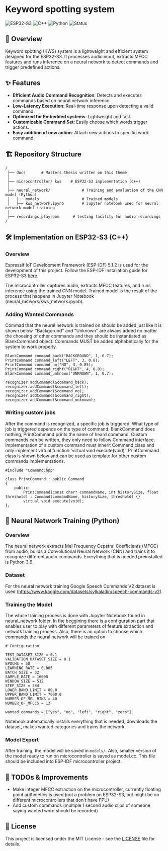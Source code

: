 # Keyword spotting system 
![ESP32-S3](https://img.shields.io/badge/Platform-ESP32--S3-blue) ![C++](https://img.shields.io/badge/Device-C++-red) ![Python](https://img.shields.io/badge/NeuralNetworkTraining-Python-yellow) ![Status](https://img.shields.io/badge/Status-Active-brightgreen)

## 📌 Overview
Keyword spotting (KWS) system is a lightweight and efficient system designed for the ESP32-S3. It processes audio input, extracts MFCC features and runs inference on a neural network to detect commands and trigger predefined actions.

## ✨ Features
-  **Efficient Audio Command Recognition**: Detects and executes commands based on neural network inference.
-  **Low-Latency Execution**: Real-time response upon detecting a valid command.
-  **Optimized for Embedded systems**: Lightweight and fast.
-  **Customizable Command Set**: Easily choose which words trigger actions.
-  **Easy addition of new action**: Attach new actions to specific word command.

## 🏗 Repository Structure
```
/
 ├── docs       # Masters thesis written on this theme
 │
 ├── microcontroller/ kws    # ESP32-S3 implementation (C++)
 │
 ├── neural_network/              # Training and evaluation of the CNN model (Python)
 │   ├── models                   # Trained models
 │   ├── kws_network.ipynb        # Jupyter notebook used for neural network model training
 │
 ├── recordings_playroom      # testing facility for audio recordings
/
```

## 🛠 Implementation on ESP32-S3 (C++)

### Overview
Espressif IoT Development Framework (ESP-IDF) 5.1.2 is used for the development 
of this project.
Follow the ESP-IDF installation guide for ESP32-S3 [here](https://docs.espressif.com/projects/esp-idf/en/latest/esp32s3/get-started/index.html).

The microcontroller captures audio, extracts MFCC features, and runs inference using the trained CNN model. Trained model is the result of the process that happens in Jupyter Notebook (neural_network/kws_network.ipynb).

### Adding Wanted Commands

Commad that the neural network is trained on should be added just like it is shown below. "Backgorund" and "Unknown" are always added no matter the choosing of other commands and they should be instantiated as BlankCommand object. Commands MUST be added alphabetically for the system to work properly.

```
BlankCommand command_back("BACKGROUND", 1, 0.7);
PrintCommand command_left("LEFT", 3, 0.8);
PrintCommand command_no("NO", 3, 0.85);
PrintCommand command_right("RIGHT", 4, 0.8);
BlankCommand command_unknown("UNKNOWN", 1, 0.7);

recognizer.addCommand(&command_back);
recognizer.addCommand(&command_left);
recognizer.addCommand(&command_no);
recognizer.addCommand(&command_right);
recognizer.addCommand(&command_unknown);
```

### Writing custom jobs
After the command is recognized, a specific job is triggered. What type of job is
triggered depends on the type of command. BlankCommand does nothing, PrintCommand prints the name of heard command. Custom commands can be written, they only need to follow Command interface. Implementation of a custom command must inherit Command class and only implement virtual function 'virtual void execute(void)'. PrintCommand class is shown below and can be used as template for other custom commands implementations.

```
#include "Command.hpp"

class PrintCommand : public Command
{
    public:
        PrintCommand(const char* commandName, int historySize, float threshold) : Command(commandName, historySize, threshold) {}
        virtual void execute(void);
};
```


## 🚀 Neural Network Training (Python)

### Overview
The neural network extracts Mel Frequency Cepstral Coefficients (MFCC) from audio,
builds a Convolutional Neural Network (CNN) and trains it to recognize different
audio commands. Everything that is needed preinstalled is Python 3.9.

###  Dataset 
For the neural network training Google Speech Commands V2 dataset is used (https://www.kaggle.com/datasets/sylkaladin/speech-commands-v2). 

###  Training the Model
The whole training process is done with Jupyter Notebook found in neural_network folder.
In the beggining there is a configuration part that enables user to play with different
parameters of feature extraction and netwotk training process. Also, there is an option to choose which commands the neural network will be trained on.

```
# Configuration

TEST_DATASET_SIZE = 0.1
VALIDATION_DATASET_SIZE = 0.1
EPOCHS = 50
LEARNING_RATE = 0.005
BATCH_SIZE = 32
SAMPLE_RATE = 16000
WINDOW_SIZE = 512
STEP_SIZE = 384
LOWER_BAND_LIMIT = 80.0
UPPER_BAND_LIMIT = 7600.0
NUMBER_OF_MEL_BINS = 40
NUMBER_OF_MFCCS = 13

wanted_commands = ["yes", "no", "left", "right", "zero"]
```
Notebook automatically installs everything that is needed, downloads the dataset,
makes wanted categories and trains the network.

###  Model Export
After training, the model will be saved in `models/`. Also, smaller version of the model
ready to run on microcontroller is saved as model.cc. This file should be included into ESP-IDF microcontroller project.

## 📄 TODOs & Improvements
- Make integer MFCC extraction on the microcontroller, currently floating point arithmetics is used (not a problem on ESP32-S3, but might be on different microcontrollers that don't have FPU)
- Add custom commands (multiple 1 second audio clips of someone saying wanted word should be recorded)

## 📜 License
This project is licensed under the MIT License - see the [LICENSE](LICENSE) file for details.
